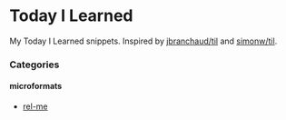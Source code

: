# Today I Learned

My Today I Learned snippets. Inspired by [jbranchaud/til](https://github.com/jbranchaud/til) and [simonw/til](https://github.com/simonw/til).

### Categories

#### microformats

* [rel-me](microformats/rel-me.md)
